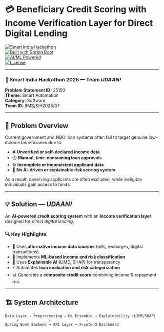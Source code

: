 # 💳 Beneficiary Credit Scoring with Income Verification Layer for Direct Digital Lending  

[![Smart India Hackathon](https://img.shields.io/badge/Smart%20India%20Hackathon-2025-orange?style=for-the-badge&logo=hackaday)]()  
[![Built with Spring Boot](https://img.shields.io/badge/Backend-Spring%20Boot-green?style=for-the-badge&logo=springboot)]()  
[![AI/ML Powered](https://img.shields.io/badge/AI%2FML-Powered-blue?style=for-the-badge&logo=python)]()  
[![License](https://img.shields.io/badge/License-MIT-lightgrey?style=for-the-badge)]()  

---

### 🧠 Smart India Hackathon 2025 — Team *UDAAN!*  
**Problem Statement ID:** 25150  
**Theme:** Smart Automation  
**Category:** Software  
**Team ID:** BMS/SIH2025/07  

---

## 🚩 Problem Overview  

Current government and NGO loan systems often fail to target genuine low-income beneficiaries due to:

- ❌ **Unverified or self-declared income data**
- 🕒 **Manual, time-consuming loan approvals**
- ⚙️ **Incomplete or inconsistent applicant data**
- 🧾 **No AI-driven or explainable risk scoring system**

As a result, deserving applicants are often excluded, while ineligible individuals gain access to funds.

---

## 💡 Solution — *UDAAN!*  

An **AI-powered credit scoring system** with an **income verification layer** designed for *direct digital lending*.

### 🔍 Key Highlights
- 🧮 Uses **alternative income data sources** (bills, recharges, digital transactions)
- 🤖 Implements **ML-based income and risk classification**
- 💬 Uses **Explainable AI** (LIME, SHAP) for transparency
- ⚡ Automates **loan evaluation and risk categorization**
- 📊 Generates a **composite credit score** combining income & repayment risk

---

## 🏗️ System Architecture  

```text
Data Layer → Preprocessing → ML Ensemble → Explainability (LIME/SHAP)
     ↓              ↓                ↓
Spring Boot Backend → API Layer → Frontend Dashboard
